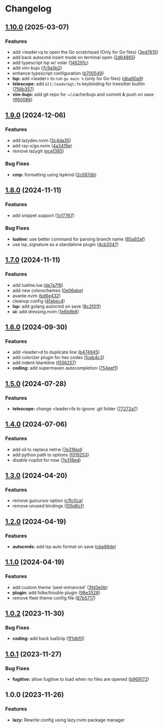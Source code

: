 # Changelog

## [1.10.0](https://github.com/sleiphir/nvim/compare/v1.9.0...v1.10.0) (2025-03-07)


### Features

* add &lt;leader&gt;q to open the Go scratchpad (Only for Go files) ([3ed7615](https://github.com/sleiphir/nvim/commit/3ed7615c2b3f9be1b5c3f260147fcfe97eb7bafd))
* add back autocmd insert mode on terminal open ([2d64865](https://github.com/sleiphir/nvim/commit/2d648650d0a2724d12a5dad5d299ee9c4b7bcbae))
* add typescript lsp w/ volar ([146291c](https://github.com/sleiphir/nvim/commit/146291ce3be010eca4c4ba1932525c0415b82f01))
* add vim-bujo ([7c9a5b2](https://github.com/sleiphir/nvim/commit/7c9a5b2a9fa443c2db35bed5c915f03076a66b9f))
* enhance typescript configuration ([b700549](https://github.com/sleiphir/nvim/commit/b700549bf3f55df6aff984340505c8d7ce87a07b))
* **lsp:** add &lt;leader&gt;<CR> to run `go main %` (only for Go files) ([dba90a9](https://github.com/sleiphir/nvim/commit/dba90a94cf466f71cacb367720768b14b3cadd88))
* **telescope:** add `&lt;leader&gt;fm` keybinding for treesitter builtin ([756b357](https://github.com/sleiphir/nvim/commit/756b357e2bffa7a14ed1402991fd4dd50b6b222b))
* **vim-bujo:** add git repo for ~/.cache/bujo and commit & push on save ([ff60086](https://github.com/sleiphir/nvim/commit/ff600866dc287e5eda5d4903ac5871e791ecbdb8))

## [1.9.0](https://github.com/sleiphir/nvim/compare/v1.8.0...v1.9.0) (2024-12-06)


### Features

* add lazydev.nvim ([3c4da35](https://github.com/sleiphir/nvim/commit/3c4da351e5d4e1c5ebc8f195ffe5989de1c82614))
* add ray-x/go.nvim ([4a3419e](https://github.com/sleiphir/nvim/commit/4a3419e02e6ea99aaf49984be75d44cb2b2ed785))
* remove lazygit ([ecef385](https://github.com/sleiphir/nvim/commit/ecef385c0a202b9a39d9a5ba7f698af997c9fec7))


### Bug Fixes

* **cmp:** formatting using lspkind ([2c087db](https://github.com/sleiphir/nvim/commit/2c087db1a77227c4aa0400fea8053c803a1d8ebe))

## [1.8.0](https://github.com/sleiphir/nvim/compare/v1.7.0...v1.8.0) (2024-11-11)


### Features

* add snippet support ([1cf7767](https://github.com/sleiphir/nvim/commit/1cf776744d2bb98d45c491bc8ae2cda8e4f85294))


### Bug Fixes

* **lualine:** use better command for parsing branch name ([85a92af](https://github.com/sleiphir/nvim/commit/85a92af06006ccb443b5d4807f323e27e28e0328))
* use lsp_signature as a standalone plugin ([4cb2047](https://github.com/sleiphir/nvim/commit/4cb2047971ad58dcb1960e78c320835e34df1afb))

## [1.7.0](https://github.com/sleiphir/nvim/compare/v1.6.0...v1.7.0) (2024-11-11)


### Features

* add lualine.lua ([de7a7f6](https://github.com/sleiphir/nvim/commit/de7a7f655e0c9883f2f1b4705d33de2710dd5365))
* add new colorschemes ([0e06ebe](https://github.com/sleiphir/nvim/commit/0e06ebe5ce26aae34f07c4d6132be75a2af6f61d))
* avante.nvim ([bd6e432](https://github.com/sleiphir/nvim/commit/bd6e432b15293c30bc81049430715a43570a9857))
* cleanup config ([4fabec4](https://github.com/sleiphir/nvim/commit/4fabec4249cb95dfebe6a0ad0a1e01aca094a1e9))
* **lsp:** add golang autocmd on save ([8c2f01f](https://github.com/sleiphir/nvim/commit/8c2f01f9da92b4be79b38977fb1f2f71888cacac))
* **ui:** add dressing.nvim ([1e6b9b6](https://github.com/sleiphir/nvim/commit/1e6b9b6b3b990ff388681eaa4b05287456b72c2f))

## [1.6.0](https://github.com/sleiphir/nvim/compare/v1.5.0...v1.6.0) (2024-09-30)


### Features

* add &lt;leader&gt;d to duplicate line ([b474945](https://github.com/sleiphir/nvim/commit/b47494563df56123609db1071d40b7db250846f3))
* add colorizer plugin for hex codes ([fceb4c3](https://github.com/sleiphir/nvim/commit/fceb4c35c6ed8f142fca9a8afc2771a8330e8160))
* add indent-blankline ([f556257](https://github.com/sleiphir/nvim/commit/f556257710b5f093a470c28da696a92309162695))
* **coding:** add supermaven autocompletion ([754eef1](https://github.com/sleiphir/nvim/commit/754eef18b9ea88b3b50fee47c41c5375ef272403))

## [1.5.0](https://github.com/sleiphir/nvim/compare/v1.4.0...v1.5.0) (2024-07-28)


### Features

* **telescope:** change &lt;leader&gt;fa to ignore .git folder ([77272a7](https://github.com/sleiphir/nvim/commit/77272a70d3fb1ab439585e68d58c55c80baebf1f))

## [1.4.0](https://github.com/sleiphir/nvim/compare/v1.3.0...v1.4.0) (2024-07-06)


### Features

* add oil to replace netrw ([7e318ed](https://github.com/sleiphir/nvim/commit/7e318ed9166d2f5a76149ec6785d93ee63395ea2))
* add python path to options ([f019253](https://github.com/sleiphir/nvim/commit/f019253e4a4bd9d46b11ce1c0060f739d303d96a))
* disable copilot for now ([7e318ed](https://github.com/sleiphir/nvim/commit/7e318ed9166d2f5a76149ec6785d93ee63395ea2))

## [1.3.0](https://github.com/sleiphir/nvim/compare/v1.2.0...v1.3.0) (2024-04-20)


### Features

* remove guicursor option ([c1fc0ca](https://github.com/sleiphir/nvim/commit/c1fc0cad117cf6710e90201bcd117ad2717b28ec))
* remove unused bindings ([105d6cf](https://github.com/sleiphir/nvim/commit/105d6cf2eab4cf8e7f736dab6054113f290b2d36))

## [1.2.0](https://github.com/sleiphir/nvim/compare/v1.1.0...v1.2.0) (2024-04-19)


### Features

* **autocmds:** add lsp auto format on save ([cbe86de](https://github.com/sleiphir/nvim/commit/cbe86ded28b899087a6d3b1891d3d8d755d6c614))

## [1.1.0](https://github.com/sleiphir/nvim/compare/v1.0.2...v1.1.0) (2024-04-19)


### Features

* add custom theme 'peel-enhanced' ([3fd3e0b](https://github.com/sleiphir/nvim/commit/3fd3e0b6bfa7e9bb9d0ce9fa2f35d25ffe0e10a6))
* **plugin:** add folke/trouble plugin ([98e3528](https://github.com/sleiphir/nvim/commit/98e35282d410dbe42365b5927d841fe23a274b0b))
* remove fleet theme config file ([87b5717](https://github.com/sleiphir/nvim/commit/87b571752a2f99e4951edd8b2c146ad5ddb41f81))

## [1.0.2](https://github.com/sleiphir/nvim/compare/v1.0.1...v1.0.2) (2023-11-30)


### Bug Fixes

* **coding:** add back luaSnip ([1f1dbf0](https://github.com/sleiphir/nvim/commit/1f1dbf06c67824107598bcce9c4802f97da08536))

## [1.0.1](https://github.com/sleiphir/nvim/compare/v1.0.0...v1.0.1) (2023-11-27)


### Bug Fixes

* **fugitive:** allow fugitive to load when no files are opened ([b969172](https://github.com/sleiphir/nvim/commit/b969172234b77b06bc35c8f3ceb0319ad07ac4ca))

## 1.0.0 (2023-11-26)

### Features

* **lazy:** Rewrite config using lazy.nvim package manager
